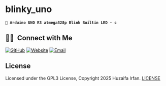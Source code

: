 
# blinky_uno
**`🤖 Arduino UNO R3 atmega328p Blink Builtin LED - c`**

<!-- •[Link](#)

<hr>

## Demo Video

[![Demo Video](https://img.youtube.com/vi//0.jpg)](https://www.youtube.com/watch?v=)


![overview](overview.drawio.png) -->


## 🤝🏻 &nbsp;Connect with Me


[![GitHub ](https://img.shields.io/badge/Github-%23222.svg?style=for-the-badge&logo=github&logoColor=white)](https://github.com/HuzaifaIrfan/)
[![Website](https://img.shields.io/badge/Website-%23222.svg?style=for-the-badge&logo=google-chrome&logoColor==%234285F4)](https://www.huzaifairfan.com)
[![Email](https://img.shields.io/badge/Email-%23222.svg?style=for-the-badge&logo=gmail&logoColor=%23D14836)](mailto:hi@huzaifairfan.com)

## License

Licensed under the GPL3 License, Copyright 2025 Huzaifa Irfan. [LICENSE](LICENSE)
